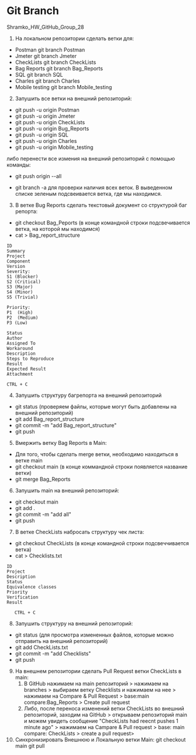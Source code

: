 # Git Branch

Shramko_HW_GitHub_Group_28 

1. На локальном репозитории сделать ветки для:
- Postman 
  git branch Postman
- Jmeter 
  git branch Jmeter
- CheckLists
  git branch CheckLists
- Bag Reports
  git branch Bag_Reports
- SQL
  git branch SQL
- Charles
  git branch Charles
- Mobile testing
  git branch Mobile_testing

2. Запушить все ветки на внешний репозиторий: 
  - git push -u origin Postman
  - git push -u origin Jmeter
  - git push -u origin CheckLists
  - git push -u origin Bug_Reports
  - git push -u origin SQL
  - git push -u origin Charles
  - git push -u origin Mobile_testing

  либо перенести все измения на внешний репозиторий с помощью команды:
 - git push origin --all
  
- git branch -a для проверки наличия всех веток.
   В выведенном списке зеленым подсвеивается ветка, где мы находимся.

3. В ветке Bug Reports сделать текстовый документ со структурой баг репорта:
- git checkout Bag_Peports (в конце командной строки подсвечивается ветка, на которой мы находимся) 
- cat > Bag_report_structure

````
ID  
Summary
Project
Component
Version	
Severity:	
S1 (Blocker)
S2 (Critical)
S3 (Major)
S4 (Minor)
S5 (Trivial)

Priority:	
P1  (High)
P2  (Medium)
P3 (Low)

Status
Author
Assigned To
Workaround
Description
Steps to Reproduce
Result
Expected Result
Attachment

CTRL + C

```` 


4. Запушить структуру багрепорта на внешний репозиторий
- git status (проверяем файлы, которые могут быть добавлены на внешний репозиторий)
-  git add Bag_report_structure 
- git commit -m "add Bag_report_structure"
- git push

5. Вмержить ветку Bag Reports в Main:
- Для того, чтобы сделать merge ветки, необходимо находиться в ветке main
- git checkout main (в конце коммандной строки появляется название ветки)
- git merge Bag_Reports
   
   

6. Запушить main на внешний репозиторий: 
-   git checkout main
-   git add .
-  git commit -m "add all"
-  git push
  
7. В ветке CheckLists набросать структуру чек листа:
-   git checkout CheckLists (в конце командной строки подсвеччивается ветка)
-   cat > Checklists.txt
 
````
ID
Project 
Description
Status 
Equivalence classes
Priority
Verification
Result

   CTRL + C
````
8. Запушить структуру на внешний репозиторий:
-   git status (для просмотра измененных файлов, которые можно отправить на внешний репозиторий)
-   git add CheckLists.txt
-  git commit -m "add Checklists"
-   git push

9. На внешнем репозитории сделать Pull Request ветки CheckLists в main:
   1. В GitHub нажимаем на main репозиторий > нажимаем на branches > выбираем ветку Checklists и нажимаем на нее > нажимаем на Compare & Pull Request > base:main compare:Bag_Reports > Create pull request
   2. Либо, после переноса изменений ветки CheckLists во внешний репозиторий, заходим на GitHub >  открываем репозиторий main и можем увидеть сообщение "CheckLists had reecnt pushes 1 minute ago" > нажимаем на Campare & Pull request >  base: main compare: CheckLists > create a pull request> 
10. Синхронизировать Внешнюю и Локальную ветки Main: 
   git checkout main 
   git pull 